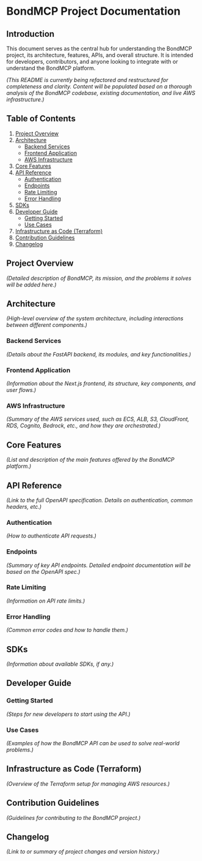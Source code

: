 # BondMCP Project Documentation

## Introduction

This document serves as the central hub for understanding the BondMCP project, its architecture, features, APIs, and overall structure. It is intended for developers, contributors, and anyone looking to integrate with or understand the BondMCP platform.

*(This README is currently being refactored and restructured for completeness and clarity. Content will be populated based on a thorough analysis of the BondMCP codebase, existing documentation, and live AWS infrastructure.)*

## Table of Contents

1.  [Project Overview](#project-overview)
2.  [Architecture](#architecture)
    *   [Backend Services](#backend-services)
    *   [Frontend Application](#frontend-application)
    *   [AWS Infrastructure](#aws-infrastructure)
3.  [Core Features](#core-features)
4.  [API Reference](#api-reference)
    *   [Authentication](#authentication)
    *   [Endpoints](#endpoints)
    *   [Rate Limiting](#rate-limiting)
    *   [Error Handling](#error-handling)
5.  [SDKs](#sdks)
6.  [Developer Guide](#developer-guide)
    *   [Getting Started](#getting-started)
    *   [Use Cases](#use-cases)
7.  [Infrastructure as Code (Terraform)](#infrastructure-as-code-terraform)
8.  [Contribution Guidelines](#contribution-guidelines)
9.  [Changelog](#changelog)

## Project Overview

*(Detailed description of BondMCP, its mission, and the problems it solves will be added here.)*

## Architecture

*(High-level overview of the system architecture, including interactions between different components.)*

### Backend Services

*(Details about the FastAPI backend, its modules, and key functionalities.)*

### Frontend Application

*(Information about the Next.js frontend, its structure, key components, and user flows.)*

### AWS Infrastructure

*(Summary of the AWS services used, such as ECS, ALB, S3, CloudFront, RDS, Cognito, Bedrock, etc., and how they are orchestrated.)*

## Core Features

*(List and description of the main features offered by the BondMCP platform.)*

## API Reference

*(Link to the full OpenAPI specification. Details on authentication, common headers, etc.)*

### Authentication

*(How to authenticate API requests.)*

### Endpoints

*(Summary of key API endpoints. Detailed endpoint documentation will be based on the OpenAPI spec.)*

### Rate Limiting

*(Information on API rate limits.)*

### Error Handling

*(Common error codes and how to handle them.)*

## SDKs

*(Information about available SDKs, if any.)*

## Developer Guide

### Getting Started

*(Steps for new developers to start using the API.)*

### Use Cases

*(Examples of how the BondMCP API can be used to solve real-world problems.)*

## Infrastructure as Code (Terraform)

*(Overview of the Terraform setup for managing AWS resources.)*

## Contribution Guidelines

*(Guidelines for contributing to the BondMCP project.)*

## Changelog

*(Link to or summary of project changes and version history.)*
